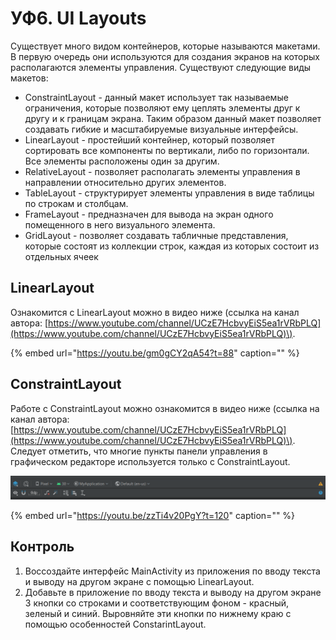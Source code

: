 # УФ6. UI Layouts

Существует много видом контейнеров, которые называются макетами. В первую очередь они используются для создания экранов на которых располагаются элементы управления. Существуют следующие виды макетов:

* ConstraintLayout - данный макет использует так называемые ограничения, которые позволяют ему цеплять элементы друг к другу и к границам экрана. Таким образом данный макет позволяет создавать гибкие и масштабируемые визуальные интерфейсы.
* LinearLayout - простейший контейнер, который позволяет сортировать все компоненты по вертикали, либо по горизонтали. Все элементы расположены один за другим.
* RelativeLayout - позволяет располагать элементы управления в направлении относительно других элементов.
* TableLayout - структурирует элементы управления в виде таблицы по строкам и столбцам.
* FrameLayout - предназначен для вывода на экран одного помещенного в него визуального элемента.
* GridLayout - позволяет создавать табличные представления, которые состоят из коллекции строк, каждая из которых состоит из отдельных ячеек

## LinearLayout

Ознакомится с LinearLayout можно в видео ниже \(ссылка на канал автора: [https://www.youtube.com/channel/UCzE7HcbvyEiS5ea1rVRbPLQ](https://www.youtube.com/channel/UCzE7HcbvyEiS5ea1rVRbPLQ)\). 

{% embed url="https://youtu.be/gm0gCY2qA54?t=88" caption="" %}

## ConstraintLayout

Работе с ConstraintLayout можно ознакомится в видео ниже \(ссылка на канал автора: [https://www.youtube.com/channel/UCzE7HcbvyEiS5ea1rVRbPLQ](https://www.youtube.com/channel/UCzE7HcbvyEiS5ea1rVRbPLQ)\). Следует отметить, что многие пункты панели управления в графическом редакторе используется только с ConstraintLayout.

![&#x420;&#x438;&#x441;. 1. &#x41F;&#x430;&#x43D;&#x435;&#x43B;&#x44C; &#x443;&#x43F;&#x440;&#x430;&#x432;&#x43B;&#x435;&#x43D;&#x438;&#x44F; &#x433;&#x440;&#x430;&#x444;&#x438;&#x447;&#x435;&#x441;&#x43A;&#x43E;&#x433;&#x43E; &#x440;&#x435;&#x434;&#x430;&#x43A;&#x442;&#x43E;&#x440;&#x430;](../../.gitbook/assets/image%20%2823%29.png)

{% embed url="https://youtu.be/zzTi4v20PgY?t=120" caption="" %}

## Контроль

1. Воссоздайте интерфейс MainActivity из приложения по вводу текста и выводу на другом экране с помощью LinearLayout.
2. Добавьте в приложение по вводу текста и выводу на другом экране 3 кнопки со строками и соответствующим фоном - красный, зеленый и синий. Выровняйте эти кнопки по нижнему краю с помощью особенностей ConstarintLayout.

